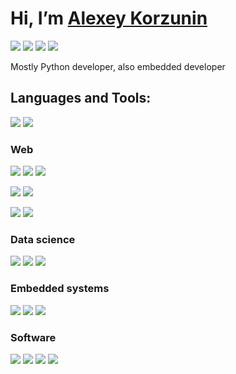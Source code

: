 
  

# Hi, I’m [Alexey Korzunin](#)

[![](https://img.shields.io/badge/Gmail-akorzunin123@gmail.com-lightgrey?logo=gmail)]()
[![](https://img.shields.io/badge/-LinkedIn-lightgrey?logo=LinkedIn)](https://www.linkedin.com/in/alexey-korzunin-297b22219/)
[![](https://img.shields.io/badge/Telegram-@akorzunin-lightgrey?logo=Telegram)](https://t.me/akorzunin)
[![](https://img.shields.io/badge/Discord-Akorz%237331-lightgrey?logo=Discord)](Discord)

  
  

Mostly Python developer, also embedded developer

## Languages and Tools:

[![](https://img.shields.io/badge/-Python-lightgrey?logo=Python)](https://github.com/akorzunin?tab=repositories&language=Python)
[![](https://img.shields.io/badge/-C/C++-lightgrey?logo=c%2B%2B)](https://github.com/akorzunin?tab=repositories&language=c%2B%2B)

  

### Web

[![](https://img.shields.io/badge/-flask-lightgrey?logo=flask)]()
[![](https://img.shields.io/badge/-Jinja2-lightgrey?logo=Jinja)]()
[![](https://img.shields.io/badge/-plotly/dash-lightgrey?logo=plotly)]()

  
  

[![](https://img.shields.io/badge/-SQLite3-lightgrey?logo=SQLite)]()
[![](https://img.shields.io/badge/-Docker-lightgrey?logo=Docker)]()

  
  

[![](https://img.shields.io/badge/-selenium-lightgrey?logo=selenium)]()
[![](https://img.shields.io/badge/-BeautifulSoup4-lightgrey?logo=BeautifulSoup4)]()

### Data science

[![](https://img.shields.io/badge/-pandas-lightgrey?logo=pandas)]()
[![](https://img.shields.io/badge/-numpy-lightgrey?logo=numpy)]()
[![](https://img.shields.io/badge/-Matplotlib-lightgrey?logo=Matplotlib)]()

  

### Embedded systems

[![](https://img.shields.io/badge/-Arduino-lightgrey?logo=Arduino)](https://github.com/akorzunin?tab=repositories&language=c%2B%2B)
[![](https://img.shields.io/badge/-microPython-lightgrey?logo=micropython)]()
[![](https://img.shields.io/badge/-pymakr-lightgrey?logo=pymakr)]()

  

### Software

[![](https://img.shields.io/badge/-VSCode-lightgrey?logo=visualstudiocode)]()
[![](https://img.shields.io/badge/-SolidWorks-lightgrey?logo=solidworks)]()
[![](https://img.shields.io/badge/-AltiumDesigner-lightgrey?logo=altiumdesigner)]()
[![](https://img.shields.io/badge/-Proteus-lightgrey?logo=proteus)]()

  
  

<!---

akorzunin/akorzunin is a ✨ special ✨ repository because its `README.md` (this file) appears on your GitHub profile.

You can click the Preview link to take a look at your changes.

https://github.com/akorzunin?tab=repositories&language=python

--->
